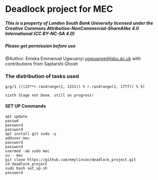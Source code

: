 # Deadlock project for MEC

##### This is a property of London South Bank University licensed under the Creative Commons Attribution-NonCommercial-ShareAlike 4.0 International (CC BY-NC-SA 4.0)
##### Please get permission before use
@Author: Emeka Emmanuel Ugwuanyi ugwuanye@lsbu.ac.uk with contributions from Saptarshi Ghosh

### The distribution of tasks used 
`g/g/1 (((23**r.randrange(1, 1331)) % r.randrange(1, 1777)) % 5)`

```
sixth Stage not Done. still on progress!
```

#### SET UP Commands
```
apt update  
passwd   
password   
password   
apt install git sudo -y  
adduser mec  
password  
password  
usermod -aG sudo mec  
su - mec  
git clone https://github.com/emylincon/deadlock_project.git  
cd deadlock_project  
sudo bash set_up.sh  
password
```
